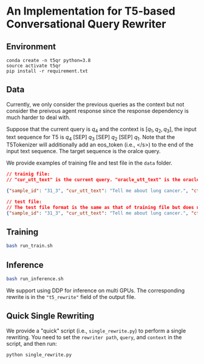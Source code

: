 # An Implementation for T5-based Conversational Query Rewriter

## Environment
```
conda create -n t5qr python=3.8
source activate t5qr
pip install -r requirement.txt
```

## Data
Currently, we only consider the previous queries as the context but not consider the preivous agent response since the response dependency is much harder to deal with.

Suppose that the current query is $q_4$ and the context is $[q_1, q_2, q_3]$, the input text sequence for T5 is $q_4$ [SEP] $q_3$ [SEP] $q_2$ [SEP] $q_1$. Note that the T5Tokenizer will additionally add an eos_token (i.e., <\/s>) to the end of the input text sequence.
The target sequence is the oralce query.

We provide examples of training file and test file in the `data` folder. 

```json
// trainig file:
// "cur_utt_text" is the current query. "oracle_utt_text" is the oracle query. "ctx_utts_text" is the context (i.e., [q_1, q_2, ...]).

{"sample_id": "31_3", "cur_utt_text": "Tell me about lung cancer.", "ctx_utts_text": ["What is throat cancer?", "Is it treatable?"], "oracle_utt_text": "Tell me about lung cancer."}

// test file:
// The test file format is the same as that of training file but does not need the "oracle_utt_text" field.
{"sample_id": "31_3", "cur_utt_text": "Tell me about lung cancer.", "ctx_utts_text": ["What is throat cancer?", "Is it treatable?"]}

```


## Training
```bash
bash run_train.sh
```


## Inference
```bash
bash run_inference.sh
```
We support using DDP for inference on multi GPUs. The corresponding rewrite is in the `"t5_rewrite"` field of the output file.


## Quick Single Rewriting
We provide a "quick" script (i.e., `single_rewrite.py`) to perform a single rewriting.
You need to set the `rewriter path`, `query`, and `context` in the script, and then run:
```python
python single_rewrite.py
```





